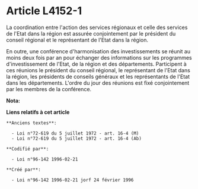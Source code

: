 # Article L4152-1

La coordination entre l'action des services régionaux et celle des services de l'Etat dans la région est assurée
conjointement par le président du conseil régional et le représentant de l'Etat dans la région.

En outre, une conférence d'harmonisation des investissements se réunit au moins deux fois par an pour échanger des
informations sur les programmes d'investissement de l'Etat, de la région et des départements. Participent à ces réunions le
président du conseil régional, le représentant de l'Etat dans la région, les présidents de conseils généraux et les
représentants de l'Etat dans les départements. L'ordre du jour des réunions est fixé conjointement par les membres de la
conférence.

**Nota:**



**Liens relatifs à cet article**

	**Anciens textes**:

	  - Loi n°72-619 du 5 juillet 1972 - art. 16-4 (M)
	  - Loi n°72-619 du 5 juillet 1972 - art. 16-4 (Ab)

	**Codifié par**:

	  - Loi n°96-142 1996-02-21

	**Créé par**:

	  - Loi n°96-142 1996-02-21 jorf 24 février 1996
